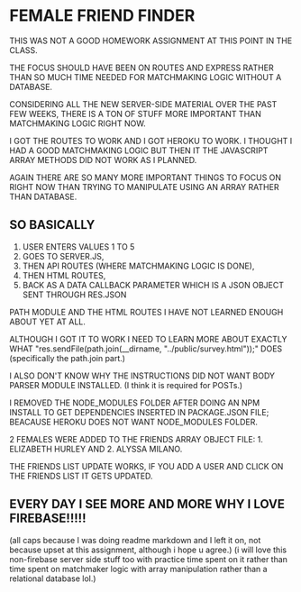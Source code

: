 
# FEMALE FRIEND FINDER

THIS WAS NOT A GOOD HOMEWORK ASSIGNMENT AT THIS POINT IN THE CLASS.

THE FOCUS SHOULD HAVE BEEN ON ROUTES AND EXPRESS RATHER THAN SO MUCH TIME NEEDED FOR MATCHMAKING LOGIC WITHOUT A DATABASE.

CONSIDERING ALL THE NEW SERVER-SIDE MATERIAL OVER THE PAST FEW WEEKS, THERE IS A TON OF STUFF MORE IMPORTANT THAN MATCHMAKING LOGIC RIGHT NOW.


I GOT THE ROUTES TO WORK AND I GOT HEROKU TO WORK.   I THOUGHT I HAD A GOOD MATCHMAKING LOGIC BUT THEN IT THE JAVASCRIPT ARRAY METHODS DID NOT WORK AS I PLANNED.

AGAIN THERE ARE SO MANY MORE IMPORTANT THINGS TO FOCUS ON RIGHT NOW THAN TRYING TO MANIPULATE USING AN ARRAY RATHER THAN DATABASE.


## SO BASICALLY

1. USER ENTERS VALUES 1 TO 5
2. GOES TO SERVER.JS, 
3. THEN API ROUTES (WHERE MATCHMAKING LOGIC IS DONE), 
4. THEN HTML ROUTES, 
5. BACK AS A DATA CALLBACK PARAMETER WHICH IS A JSON OBJECT SENT THROUGH RES.JSON


PATH MODULE AND THE HTML ROUTES I HAVE NOT LEARNED ENOUGH ABOUT YET AT ALL.

ALTHOUGH I GOT IT TO WORK I NEED TO LEARN MORE ABOUT EXACTLY WHAT "res.sendFile(path.join(__dirname, "../public/survey.html"));" DOES  (specifically the path.join part.)


I ALSO DON'T KNOW WHY THE INSTRUCTIONS DID NOT WANT BODY PARSER MODULE INSTALLED.  (I think it is required for POSTs.)



I REMOVED THE NODE_MODULES FOLDER AFTER DOING AN NPM INSTALL TO GET DEPENDENCIES INSERTED IN PACKAGE.JSON FILE; BEACAUSE HEROKU DOES NOT WANT NODE_MODULES FOLDER.


2 FEMALES WERE ADDED TO THE FRIENDS ARRAY OBJECT FILE:  1. ELIZABETH HURLEY AND 2. ALYSSA MILANO.  

THE FRIENDS LIST UPDATE WORKS, IF YOU ADD A USER AND CLICK ON THE FRIENDS LIST IT GETS UPDATED.

## EVERY DAY I SEE MORE AND MORE WHY I LOVE FIREBASE!!!!!

(all caps because I was doing readme markdown and I left it on, not because upset at this assignment, although i hope u agree.)
(i will love this non-firebase server side stuff too with practice time spent on it rather than time spent on matchmaker logic with array manipulation rather than a relational database lol.)
